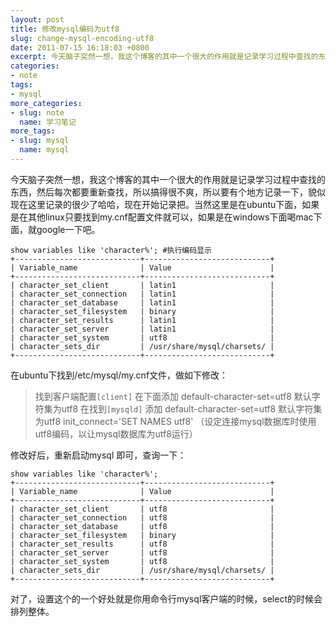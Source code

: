 ```yaml
---
layout: post
title: 修改mysql编码为utf8
slug: change-mysql-encoding-utf8
date: 2011-07-15 16:18:03 +0800
excerpt: 今天脑子突然一想，我这个博客的其中一个很大的作用就是记录学习过程中查找的东西，然后每次都要重新查找，所以搞得很不爽，所以要有个地方记录一下，貌似现在这里记录的很少了哈哈，现在开始记录把。当然这里是在ubuntu下面，如果是在其他linux只要找到my.cnf配置文件就可以，如果是在windows下面喝mac下面，就google一下吧。
categories:
- note
tags:
- mysql
more_categories:
- slug: note
  name: 学习笔记
more_tags:
- slug: mysql
  name: mysql
---
```


今天脑子突然一想，我这个博客的其中一个很大的作用就是记录学习过程中查找的东西，然后每次都要重新查找，所以搞得很不爽，所以要有个地方记录一下，貌似现在这里记录的很少了哈哈，现在开始记录把。当然这里是在ubuntu下面，如果是在其他linux只要找到my.cnf配置文件就可以，如果是在windows下面喝mac下面，就google一下吧。

	show variables like 'character%'; #执行编码显示
	+----------------------------+----------------------------+
	| Variable_name              | Value                      |
	+----------------------------+----------------------------+
	| character_set_client       | latin1                     |
	| character_set_connection   | latin1                     |
	| character_set_database     | latin1                     |
	| character_set_filesystem   | binary                     |
	| character_set_results      | latin1                     |
	| character_set_server       | latin1                     |
	| character_set_system       | utf8                       |
	| character_sets_dir         | /usr/share/mysql/charsets/ |
	+----------------------------+----------------------------+

在ubuntu下找到/etc/mysql/my.cnf文件，做如下修改：

> 找到客户端配置`[client]` 在下面添加
> default-character-set=utf8 默认字符集为utf8
> 在找到`[mysqld]` 添加
> default-character-set=utf8 默认字符集为utf8
> init_connect='SET NAMES utf8' （设定连接mysql数据库时使用utf8编码，以让mysql数据库为utf8运行）

修改好后，重新启动mysql 即可，查询一下：

	show variables like 'character%';
	+----------------------------+----------------------------+
	| Variable_name              | Value                      |
	+----------------------------+----------------------------+
	| character_set_client       | utf8                       |
	| character_set_connection   | utf8                       |
	| character_set_database     | utf8                       |
	| character_set_filesystem   | binary                     |
	| character_set_results      | utf8                       |
	| character_set_server       | utf8                       |
	| character_set_system       | utf8                       |
	| character_sets_dir         | /usr/share/mysql/charsets/ |
	+----------------------------+----------------------------+

对了，设置这个的一个好处就是你用命令行mysql客户端的时候，select的时候会排列整体。
